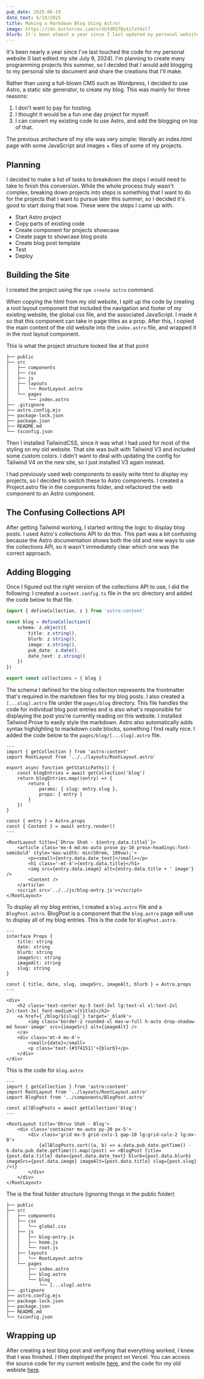 ```yaml
---
pub_date: 2025-06-19
date_text: 6/19/2025
title: Making a Markdown Blog Using Astro!
image: https://cdn.buttercms.com/xrVbfdR5TBy4iTaY4xl7
blurb: It's been almost a year since I last updated my personal website. In this post, I walk through how to create a Markdown-powered blog using Astro, bringing modern tooling and simplicity together for a fast, easy-to-maintain site.
---
```


It's been nearly a year since I've last touched the code for my personal website (I last edited my site July 9, 2024). I'm planning to create many programming projects this summer, so I decided that I would add blogging to my personal site to document and share the creations that I'll make.

Rather than using a full-blown CMS such as Wordpress, I decided to use Astro, a static site generator, to create my blog. This was mainly for three reasons:

1. I don't want to pay for hosting.
2. I thought it would be a fun one day project for myself.
3. I can convert my existing code to use Astro, and add the blogging on top of that.

The previous archecture of my site was very simple: literally an index.html page with some JavaScript and images + files of some of my projects.

## Planning

I decided to make a list of tasks to breakdown the steps I would need to take to finish this conversion. While the whole process truly wasn't complex, breaking down projects into steps is something that I want to do for the projects that I want to pursue later this summer, so I decided it's good to start doing that now. These were the steps I came up with.

-   Start Astro project
-   Copy parts of existing code
-   Create component for projects showcase
-   Create page to showcase blog posts
-   Create blog post template
-   Test
-   Deploy

## Building the Site

I created the project using the `npm create astro` command.

When copying the html from my old website, I split up the code by creating a root layout component that included the navigation and footer of my existing website, the global css file, and the associated JavaScript. I made it so that this component can take in page titles as a prop. After this, I copied the main content of the old website into the `index.astro` file, and wrapped it in the root layout component.

This is what the project structure looked like at that point

```
├── public
├── src
│   ├── components
│   ├── css
│   ├── js
│   ├── layouts
│   │   └── RootLayout.astro
│   └── pages
│       └── index.astro
├── .gitignore
├── astro.config.mjs
├── package-lock.json
├── package.json
├── README.md
└── tsconfig.json
```

Then I installed TailwindCSS, since it was what I had used for most of the styling on my old website. That site was built with Tailwind V3 and included some custom colors. I didn't want to deal with updating the config for Tailwind V4 on the new site, so I just installed V3 again instead.

I had previously used web components to easily write html to display my projects, so I decided to switch these to Astro components. I created a Project.astro file in the components folder, and refactored the web component to an Astro component.

## The Confusing Collections API

After getting Tailwind working, I started writing the logic to display blog posts. I used Astro's collections API to do this. This part was a bit confusing because the Astro documentation shows both the old and new ways to use the collections API, so it wasn't immediately clear which one was the correct approach.

## Adding Blogging

Once I figured out the right version of the collections API to use, I did the following: I created a `content.config.ts` file in the src directory and added the code below to that file.

```ts
import { defineCollection, z } from 'astro:content'

const blog = defineCollection({
	schema: z.object({
		title: z.string(),
		blurb: z.string(),
		image: z.string(),
		pub_date: z.date(),
		date_text: z.string()
	})
})

export const collections = { blog }
```

The schema I defined for the blog collection represents the frontmatter that's required in the markdown files for my blog posts. I also created a `[...slug].astro` file under the `pages/blog` directory. This file handles the code for individual blog post entries and is also what's responsible for displaying the post you're currently reading on this website. I installed Tailwind Prose to easily style the markdown. Astro also automatically adds syntax highlighting to markdown code blocks, something I find really nice. I added the code below to the `pages/blog/[...slug].astro` file.

```astro
---
import { getCollection } from 'astro:content'
import RootLayout from '../../layouts/RootLayout.astro'

export async function getStaticPaths() {
	const blogEntries = await getCollection('blog')
	return blogEntries.map((entry) => {
		return {
			params: { slug: entry.slug },
			props: { entry }
		}
	})
}

const { entry } = Astro.props
const { Content } = await entry.render()
---

<RootLayout title={`Dhruv Shah - ${entry.data.title}`}>
	<article class='mx-4 md:mx-auto prose py-10 prose-headings:font-semibold' style='max-width: min(50rem, 100vw);'>
		<p><small>{entry.data.date_text}</small></p>
		<h1 class='-mt-4'>{entry.data.title}</h1>
		<img src={entry.data.image} alt={entry.data.title + ' image'} />
		<Content />
	</article>
    <script src='../../js/blog-entry.js'></script>
</RootLayout>
```

To display all my blog entries, I created a `blog.astro` file and a `BlogPost.astro`. BlogPost is a component that the `blog.astro` page will use to display all of my blog entries. This is the code for `BlogPost.astro`.

```astro
---
interface Props {
	title: string
	date: string
	blurb: string
	imageSrc: string
	imageAlt: string
	slug: string
}

const { title, date, slug, imageSrc, imageAlt, blurb } = Astro.props
---

<div>
	<h2 class='text-center my-5 text-3xl lg:text-xl xl:text-2xl 2xl:text-3xl font-medium'>{title}</h2>
	<a href={`/blog/${slug}`} target='_blank'>
		<img class='border-2 rounded-xl max-w-full h-auto drop-shadow-md hover-image' src={imageSrc} alt={imageAlt} />
	</a>
	<div class='mt-4 mx-4'>
		<small>{date}</small>
		<p class='text-[#374151]'>{blurb}</p>
	</div>
</div>
```

This is the code for `blog.astro`

```astro
---
import { getCollection } from 'astro:content'
import RootLayout from '../layouts/RootLayout.astro'
import BlogPost from '../components/BlogPost.astro'

const allBlogPosts = await getCollection('blog')
---

<RootLayout title='Dhruv Shah - Blog'>
	<div class='container mx-auto py-20 px-5'>
		<div class='grid mx-5 grid-cols-1 gap-10 lg:grid-cols-2 lg:mx-0'>
			{allBlogPosts.sort((a, b) => a.data.pub_date.getTime() - b.data.pub_date.getTime()).map((post) => <BlogPost title={post.data.title} date={post.data.date_text} blurb={post.data.blurb} imageSrc={post.data.image} imageAlt={post.data.title} slug={post.slug} />)}
		</div>
	</div>
</RootLayout>
```

The is the final folder structure (ignoring things in the public folder)

```
├── public
├── src
│   ├── components
│   ├── css
│   │   └── global.css
│   ├── js
│   │   ├── blog-entry.js
│   │   ├── home.js
│   │   └── root.js
│   ├── layouts
│   │   └── RootLayout.astro
│   └── pages
│       ├── index.astro
│       ├── blog.astro
│       └── blog
│           └── [...slug].astro
├── .gitignore
├── astro.config.mjs
├── package-lock.json
├── package.json
├── README.md
└── tsconfig.json
```

## Wrapping up

After creating a test blog post and verifying that everything worked, I knew that I was finished. I then deployed the project on Vercel. You can access the source code for my current website [here](https://github.com/dmanslick/personal-website-astro), and the code for my old webiste [here](https://github.com/dmanslick/Personal-Site).
